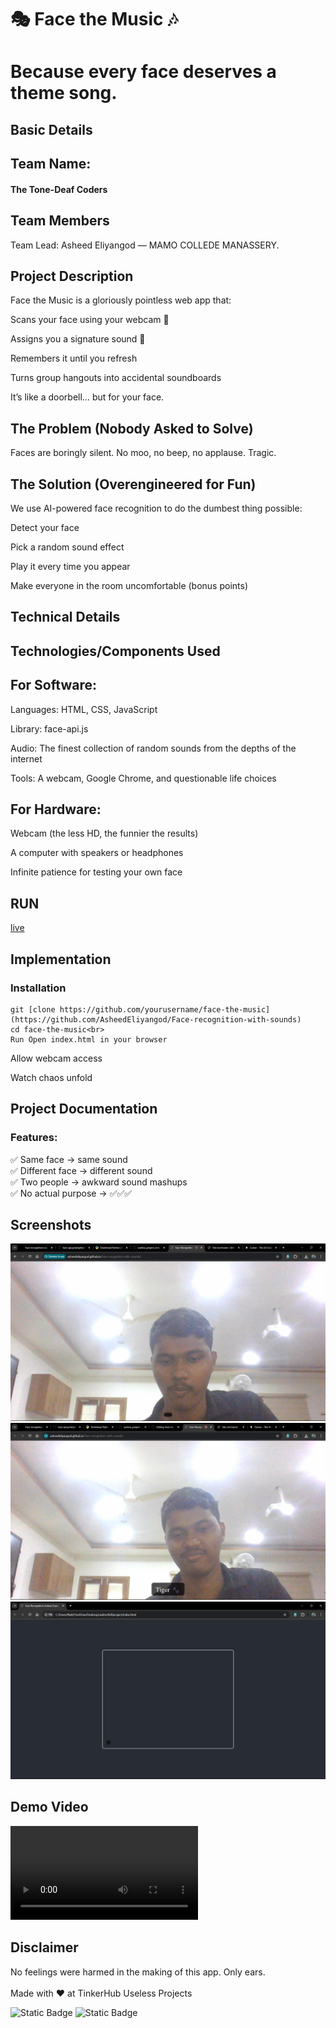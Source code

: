 # 🎭 Face the Music 🎶
# Because every face deserves a theme song.

## Basic Details
## Team Name:
#### The Tone-Deaf Coders

## Team Members
Team Lead: Asheed Eliyangod — MAMO COLLEDE MANASSERY.

## Project Description
Face the Music is a gloriously pointless web app that:

Scans your face using your webcam 👀

Assigns you a signature sound 🎵

Remembers it until you refresh

Turns group hangouts into accidental soundboards

It’s like a doorbell… but for your face.

## The Problem (Nobody Asked to Solve)
Faces are boringly silent.
No moo, no beep, no applause.
Tragic.

## The Solution (Overengineered for Fun)
We use AI-powered face recognition to do the dumbest thing possible:

Detect your face

Pick a random sound effect

Play it every time you appear

Make everyone in the room uncomfortable (bonus points)

## Technical Details
## Technologies/Components Used
## For Software:

Languages: HTML, CSS, JavaScript

Library: face-api.js

Audio: The finest collection of random sounds from the depths of the internet

Tools: A webcam, Google Chrome, and questionable life choices

## For Hardware:

Webcam (the less HD, the funnier the results)

A computer with speakers or headphones

Infinite patience for testing your own face
## RUN
[live](https://asheedeliyangod.github.io/Face-recognition-with-sounds/)
## Implementation
### Installation

```
git [clone https://github.com/yourusername/face-the-music](https://github.com/AsheedEliyangod/Face-recognition-with-sounds)
cd face-the-music<br>
Run Open index.html in your browser
```
Allow webcam access<br>

Watch chaos unfold<br>

## Project Documentation
### Features:
✅ Same face → same sound<br>
✅ Different face → different sound<br>
✅ Two people → awkward sound mashups<br>
✅ No actual purpose → ✅✅✅<br>

## Screenshots
![](./src/demo1.png)
![](./src/demo2.png)
![](./src/demo3.png)

## Demo Video
![video](./src/video.mkv)

## Disclaimer
No feelings were harmed in the making of this app. Only ears.<br>
<br>
Made with ❤️ at TinkerHub Useless Projects 

![Static Badge](https://img.shields.io/badge/TinkerHub-24?color=%23000000&link=https%3A%2F%2Fwww.tinkerhub.org%2F)
![Static Badge](https://img.shields.io/badge/UselessProjects--25-25?link=https%3A%2F%2Fwww.tinkerhub.org%2Fevents%2FQ2Q1TQKX6Q%2FUseless%2520Projects)
